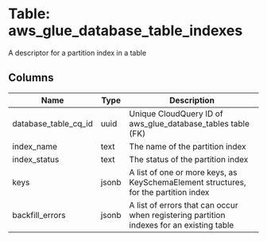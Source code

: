 
# Table: aws_glue_database_table_indexes
A descriptor for a partition index in a table
## Columns
| Name        | Type           | Description  |
| ------------- | ------------- | -----  |
|database_table_cq_id|uuid|Unique CloudQuery ID of aws_glue_database_tables table (FK)|
|index_name|text|The name of the partition index|
|index_status|text|The status of the partition index|
|keys|jsonb|A list of one or more keys, as KeySchemaElement structures, for the partition index|
|backfill_errors|jsonb|A list of errors that can occur when registering partition indexes for an existing table|

